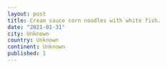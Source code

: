 ```yaml
---
layout: post
title: Cream sauce corn noodles with white fish.
date: "2021-01-31"
city: Unknown
country: Unknown
continent: Unknown
published: 1
---
```

